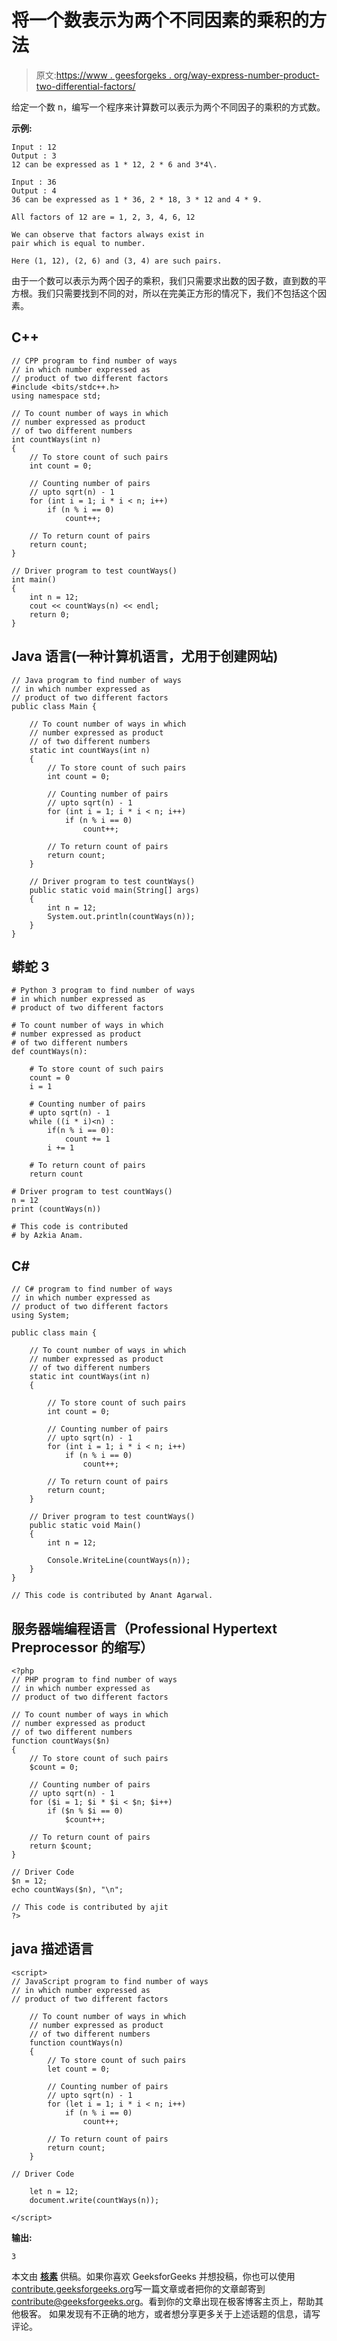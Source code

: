 # 将一个数表示为两个不同因素的乘积的方法

> 原文:[https://www . geesforgeks . org/way-express-number-product-two-differential-factors/](https://www.geeksforgeeks.org/ways-express-number-product-two-different-factors/)

给定一个数 n，编写一个程序来计算数可以表示为两个不同因子的乘积的方式数。

**示例:**

```
Input : 12
Output : 3
12 can be expressed as 1 * 12, 2 * 6 and 3*4\. 

Input : 36
Output : 4
36 can be expressed as 1 * 36, 2 * 18, 3 * 12 and 4 * 9.
```

```
All factors of 12 are = 1, 2, 3, 4, 6, 12

We can observe that factors always exist in
pair which is equal to number.

Here (1, 12), (2, 6) and (3, 4) are such pairs.
```

由于一个数可以表示为两个因子的乘积，我们只需要求出数的因子数，直到数的平方根。我们只需要找到不同的对，所以在完美正方形的情况下，我们不包括这个因素。

## C++

```
// CPP program to find number of ways
// in which number expressed as
// product of two different factors
#include <bits/stdc++.h>
using namespace std;

// To count number of ways in which
// number expressed as product
// of two different numbers
int countWays(int n)
{
    // To store count of such pairs
    int count = 0;

    // Counting number of pairs
    // upto sqrt(n) - 1
    for (int i = 1; i * i < n; i++)
        if (n % i == 0)
            count++;

    // To return count of pairs
    return count;
}

// Driver program to test countWays()
int main()
{
    int n = 12;
    cout << countWays(n) << endl;
    return 0;
}
```

## Java 语言(一种计算机语言，尤用于创建网站)

```
// Java program to find number of ways
// in which number expressed as
// product of two different factors
public class Main {

    // To count number of ways in which
    // number expressed as product
    // of two different numbers
    static int countWays(int n)
    {
        // To store count of such pairs
        int count = 0;

        // Counting number of pairs
        // upto sqrt(n) - 1
        for (int i = 1; i * i < n; i++)
            if (n % i == 0)
                count++;

        // To return count of pairs
        return count;
    }

    // Driver program to test countWays()
    public static void main(String[] args)
    {
        int n = 12;
        System.out.println(countWays(n));
    }
}
```

## 蟒蛇 3

```
# Python 3 program to find number of ways
# in which number expressed as
# product of two different factors

# To count number of ways in which
# number expressed as product
# of two different numbers
def countWays(n):

    # To store count of such pairs
    count = 0
    i = 1

    # Counting number of pairs
    # upto sqrt(n) - 1
    while ((i * i)<n) :
        if(n % i == 0):
            count += 1   
        i += 1

    # To return count of pairs
    return count

# Driver program to test countWays()
n = 12
print (countWays(n))

# This code is contributed
# by Azkia Anam.
```

## C#

```
// C# program to find number of ways
// in which number expressed as
// product of two different factors
using System;

public class main {

    // To count number of ways in which
    // number expressed as product
    // of two different numbers
    static int countWays(int n)
    {

        // To store count of such pairs
        int count = 0;

        // Counting number of pairs
        // upto sqrt(n) - 1
        for (int i = 1; i * i < n; i++)
            if (n % i == 0)
                count++;

        // To return count of pairs
        return count;
    }

    // Driver program to test countWays()
    public static void Main()
    {
        int n = 12;

        Console.WriteLine(countWays(n));
    }
}

// This code is contributed by Anant Agarwal.
```

## 服务器端编程语言（Professional Hypertext Preprocessor 的缩写）

```
<?php
// PHP program to find number of ways
// in which number expressed as
// product of two different factors

// To count number of ways in which
// number expressed as product
// of two different numbers
function countWays($n)
{
    // To store count of such pairs
    $count = 0;

    // Counting number of pairs
    // upto sqrt(n) - 1
    for ($i = 1; $i * $i < $n; $i++)
        if ($n % $i == 0)
            $count++;

    // To return count of pairs
    return $count;
}

// Driver Code
$n = 12;
echo countWays($n), "\n";

// This code is contributed by ajit
?>
```

## java 描述语言

```
<script>
// JavaScript program to find number of ways
// in which number expressed as
// product of two different factors

    // To count number of ways in which
    // number expressed as product
    // of two different numbers
    function countWays(n)
    {
        // To store count of such pairs
        let count = 0;

        // Counting number of pairs
        // upto sqrt(n) - 1
        for (let i = 1; i * i < n; i++)
            if (n % i == 0)
                count++;

        // To return count of pairs
        return count;
    }

// Driver Code

    let n = 12;
    document.write(countWays(n));

</script>
```

**输出:**

```
3
```

本文由 [**核素**](https://auth.geeksforgeeks.org/profile.php?user=nuclode) 供稿。如果你喜欢 GeeksforGeeks 并想投稿，你也可以使用[contribute.geeksforgeeks.org](http://www.contribute.geeksforgeeks.org)写一篇文章或者把你的文章邮寄到 contribute@geeksforgeeks.org。看到你的文章出现在极客博客主页上，帮助其他极客。
如果发现有不正确的地方，或者想分享更多关于上述话题的信息，请写评论。